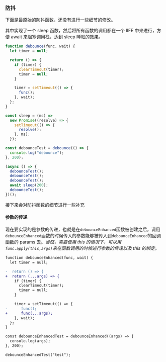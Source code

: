 ### 防抖

下面是最原始的防抖函数，还没有进行一些细节的修改。

其中实现了一个 sleep 函数，然后将所有函数的调用都在一个 IIFE 中来进行，方便 await 来阻塞调用栈，达到 sleep 睡眠的效果。

```js debounce函数和模拟
function debounce(func, wait) {
  let timer = null;

  return () => {
    if (timer) {
      clearTimeout(timer);
      timer = null;
    }

    timer = setTimeout(() => {
      func();
    }, wait);
  };
}

const sleep = (ms) =>
  new Promise((resolve) => {
    setTimeout(() => {
      resolve();
    }, ms);
  });

const debounceTest = debounce(() => {
  console.log("debounce");
}, 200);

(async () => {
  debounceTest();
  debounceTest();
  debounceTest();
  await sleep(200);
  debounceTest();
})();
```

接下来会对防抖函数的细节进行一些补充

#### 参数的传递

现在要实现的是参数的传递，也就是在`debounceEnhanced`函数被创建之后，调用`debounceEnhanced`函数的时候传入的参数能够被传入到`debounceEnhanced`的回调函数的 params 去。_当然，需要使用 this 的情况下，可以用 `func.apply(this,args)`来在函数调用的时候进行参数的传递以及 this 的绑定。_

```diff
function debounceEnhanced(func, wait) {
  let timer = null;

-  return () => {
+  return (...args) => {
    if (timer) {
      clearTimeout(timer);
      timer = null;
    }

    timer = setTimeout(() => {
-      func();
+      func(...args);
    }, wait);
  };
}

const debounceEnhancedTest = debounceEnhanced((args) => {
  console.log(args);
}, 200);

debounceEnhancedTest("test");

```
